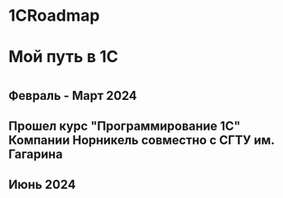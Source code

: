 # 1CRoadmap
<h1> Мой путь в 1C <h1 />
<h2>Февраль - Март 2024<h2 />
Прошел курс "Программирование 1С" Компании Норникель совместно с СГТУ им. Гагарина<br />
<h2>Июнь 2024</h2>
